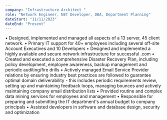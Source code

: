 ```yaml
---
company: "Infrastructure Architect "
role: "Network Engineer, NET Developer, DBA, Department Planning"
dateStart: "11/11/2023"
dateEnd: "Present"
---
```


•	Designed, implemented and managed all aspects of a 13 server, 45 client network.
•	Primary IT support for 40+ employees including several off-site Account Executives and 10 Developers
•	Designed and implemented a highly available and secure network infrastructure for successful .com
•	Created and executed a comprehensive Disaster Recovery Plan, including policy development, employee awareness, backup management and periodic auditing/fire drills
•	Actively managed Email Service Provider relations by ensuring industry best practices are followed to guarantee optimal domain deliverability -  this includes periodic requirements review, setting up and maintaining feedback loops, managing bounces and actively maintaining company email distribution lists
•	Provided routine and complex data mining services for employees and management
•	Responsible for preparing and submitting the IT department's annual budget to company principals
•	Assisted developers in software and database design, security and optimization
